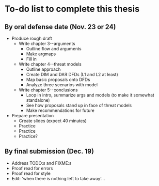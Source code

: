 # To-do list to complete this thesis

## By oral defense date (Nov. 23 or 24)

- Produce rough draft
  - Write chapter 3--arguments
    - Outline flow and arguments
    - Make argmaps
    - Fill in
  - Write chapter 4--threat models
    - Outline approach
    - Create DIM and DAR DFDs (L1 and L2 at least)
    - Map basic proposals onto DFDs
    - Analyze three scenarios with model
  - Write chapter 5--conclusions
    - Loop in intro, summarize args and models (to make it somewhat standalone)
    - See how proposals stand up in face of threat models
    - Make recommendations for future
- Prepare presentation
  - Create slides (expect 40 minutes)
  - Practice
  - Practice
  - Practice?

## By final submission (Dec. 19)

- Address TODO:s and FIXME:s
- Proof read for errors
- Proof read for style
- Edit: 'when there is nothing left to take away'...
